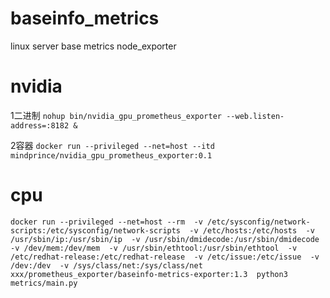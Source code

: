 # baseinfo_metrics

linux server base metrics node_exporter


# nvidia
1二进制
`nohup bin/nvidia_gpu_prometheus_exporter --web.listen-address=:8182 &`

2容器
`docker run --privileged --net=host --itd 
mindprince/nvidia_gpu_prometheus_exporter:0.1`


# cpu
`docker run --privileged --net=host --rm 
-v /etc/sysconfig/network-scripts:/etc/sysconfig/network-scripts 
-v /etc/hosts:/etc/hosts 
-v /usr/sbin/ip:/usr/sbin/ip 
-v /usr/sbin/dmidecode:/usr/sbin/dmidecode 
-v /dev/mem:/dev/mem 
-v /usr/sbin/ethtool:/usr/sbin/ethtool 
-v /etc/redhat-release:/etc/redhat-release 
-v /etc/issue:/etc/issue 
-v /dev:/dev 
-v /sys/class/net:/sys/class/net 
xxx/prometheus_exporter/baseinfo-metrics-exporter:1.3 
python3 metrics/main.py`
